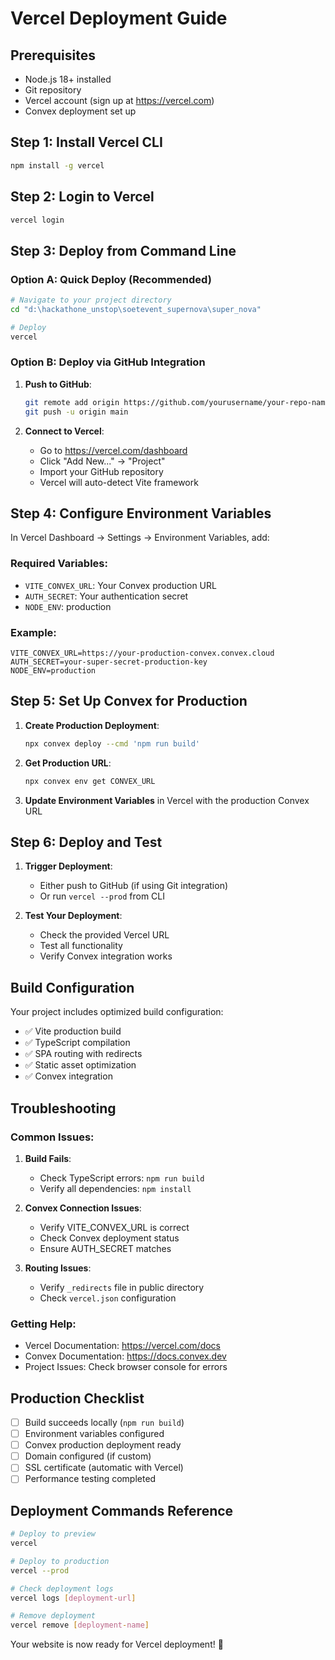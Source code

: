 # Vercel Deployment Guide

## Prerequisites
- Node.js 18+ installed
- Git repository
- Vercel account (sign up at https://vercel.com)
- Convex deployment set up

## Step 1: Install Vercel CLI
```bash
npm install -g vercel
```

## Step 2: Login to Vercel
```bash
vercel login
```

## Step 3: Deploy from Command Line

### Option A: Quick Deploy (Recommended)
```bash
# Navigate to your project directory
cd "d:\hackathone_unstop\soetevent_supernova\super_nova"

# Deploy
vercel
```

### Option B: Deploy via GitHub Integration

1. **Push to GitHub**:
   ```bash
   git remote add origin https://github.com/yourusername/your-repo-name.git
   git push -u origin main
   ```

2. **Connect to Vercel**:
   - Go to https://vercel.com/dashboard
   - Click "Add New..." → "Project"
   - Import your GitHub repository
   - Vercel will auto-detect Vite framework

## Step 4: Configure Environment Variables

In Vercel Dashboard → Settings → Environment Variables, add:

### Required Variables:
- `VITE_CONVEX_URL`: Your Convex production URL
- `AUTH_SECRET`: Your authentication secret
- `NODE_ENV`: production

### Example:
```
VITE_CONVEX_URL=https://your-production-convex.convex.cloud
AUTH_SECRET=your-super-secret-production-key
NODE_ENV=production
```

## Step 5: Set Up Convex for Production

1. **Create Production Deployment**:
   ```bash
   npx convex deploy --cmd 'npm run build'
   ```

2. **Get Production URL**:
   ```bash
   npx convex env get CONVEX_URL
   ```

3. **Update Environment Variables** in Vercel with the production Convex URL

## Step 6: Deploy and Test

1. **Trigger Deployment**:
   - Either push to GitHub (if using Git integration)
   - Or run `vercel --prod` from CLI

2. **Test Your Deployment**:
   - Check the provided Vercel URL
   - Test all functionality
   - Verify Convex integration works

## Build Configuration

Your project includes optimized build configuration:
- ✅ Vite production build
- ✅ TypeScript compilation
- ✅ SPA routing with redirects
- ✅ Static asset optimization
- ✅ Convex integration

## Troubleshooting

### Common Issues:

1. **Build Fails**:
   - Check TypeScript errors: `npm run build`
   - Verify all dependencies: `npm install`

2. **Convex Connection Issues**:
   - Verify VITE_CONVEX_URL is correct
   - Check Convex deployment status
   - Ensure AUTH_SECRET matches

3. **Routing Issues**:
   - Verify `_redirects` file in public directory
   - Check `vercel.json` configuration

### Getting Help:
- Vercel Documentation: https://vercel.com/docs
- Convex Documentation: https://docs.convex.dev
- Project Issues: Check browser console for errors

## Production Checklist

- [ ] Build succeeds locally (`npm run build`)
- [ ] Environment variables configured
- [ ] Convex production deployment ready
- [ ] Domain configured (if custom)
- [ ] SSL certificate (automatic with Vercel)
- [ ] Performance testing completed

## Deployment Commands Reference

```bash
# Deploy to preview
vercel

# Deploy to production
vercel --prod

# Check deployment logs
vercel logs [deployment-url]

# Remove deployment
vercel remove [deployment-name]
```

Your website is now ready for Vercel deployment! 🚀